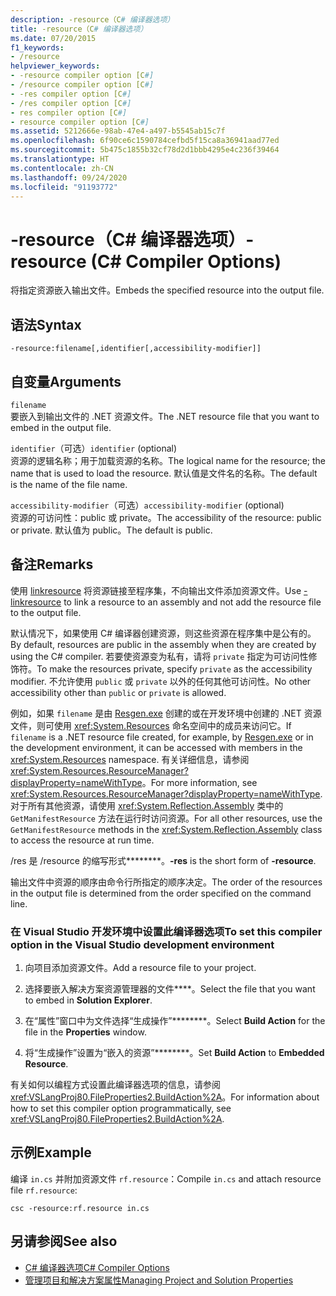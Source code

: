 ```yaml
---
description: -resource（C# 编译器选项）
title: -resource（C# 编译器选项）
ms.date: 07/20/2015
f1_keywords:
- /resource
helpviewer_keywords:
- -resource compiler option [C#]
- /resource compiler option [C#]
- -res compiler option [C#]
- /res compiler option [C#]
- res compiler option [C#]
- resource compiler option [C#]
ms.assetid: 5212666e-98ab-47e4-a497-b5545ab15c7f
ms.openlocfilehash: 6f90ce6c1590784cefbd5f15ca8a36941aad77ed
ms.sourcegitcommit: 5b475c1855b32cf78d2d1bbb4295e4c236f39464
ms.translationtype: HT
ms.contentlocale: zh-CN
ms.lasthandoff: 09/24/2020
ms.locfileid: "91193772"
---
```

# <a name="-resource-c-compiler-options"></a><span data-ttu-id="a05dc-103">-resource（C# 编译器选项）</span><span class="sxs-lookup"><span data-stu-id="a05dc-103">-resource (C# Compiler Options)</span></span>

<span data-ttu-id="a05dc-104">将指定资源嵌入输出文件。</span><span class="sxs-lookup"><span data-stu-id="a05dc-104">Embeds the specified resource into the output file.</span></span>  
  
## <a name="syntax"></a><span data-ttu-id="a05dc-105">语法</span><span class="sxs-lookup"><span data-stu-id="a05dc-105">Syntax</span></span>  
  
```console  
-resource:filename[,identifier[,accessibility-modifier]]  
```  
  
## <a name="arguments"></a><span data-ttu-id="a05dc-106">自变量</span><span class="sxs-lookup"><span data-stu-id="a05dc-106">Arguments</span></span>  

 `filename`  
 <span data-ttu-id="a05dc-107">要嵌入到输出文件的 .NET 资源文件。</span><span class="sxs-lookup"><span data-stu-id="a05dc-107">The .NET resource file that you want to embed in the output file.</span></span>  
  
 <span data-ttu-id="a05dc-108">`identifier`（可选）</span><span class="sxs-lookup"><span data-stu-id="a05dc-108">`identifier` (optional)</span></span>  
 <span data-ttu-id="a05dc-109">资源的逻辑名称；用于加载资源的名称。</span><span class="sxs-lookup"><span data-stu-id="a05dc-109">The logical name for the resource; the name that is used to load the resource.</span></span> <span data-ttu-id="a05dc-110">默认值是文件名的名称。</span><span class="sxs-lookup"><span data-stu-id="a05dc-110">The default is the name of the file name.</span></span>  
  
 <span data-ttu-id="a05dc-111">`accessibility-modifier`（可选）</span><span class="sxs-lookup"><span data-stu-id="a05dc-111">`accessibility-modifier` (optional)</span></span>  
 <span data-ttu-id="a05dc-112">资源的可访问性：public 或 private。</span><span class="sxs-lookup"><span data-stu-id="a05dc-112">The accessibility of the resource: public or private.</span></span> <span data-ttu-id="a05dc-113">默认值为 public。</span><span class="sxs-lookup"><span data-stu-id="a05dc-113">The default is public.</span></span>  
  
## <a name="remarks"></a><span data-ttu-id="a05dc-114">备注</span><span class="sxs-lookup"><span data-stu-id="a05dc-114">Remarks</span></span>  

 <span data-ttu-id="a05dc-115">使用 [linkresource](./linkresource-compiler-option.md) 将资源链接至程序集，不向输出文件添加资源文件。</span><span class="sxs-lookup"><span data-stu-id="a05dc-115">Use [-linkresource](./linkresource-compiler-option.md) to link a resource to an assembly and not add the resource file to the output file.</span></span>  
  
 <span data-ttu-id="a05dc-116">默认情况下，如果使用 C# 编译器创建资源，则这些资源在程序集中是公有的。</span><span class="sxs-lookup"><span data-stu-id="a05dc-116">By default, resources are public in the assembly when they are created by using the C# compiler.</span></span> <span data-ttu-id="a05dc-117">若要使资源变为私有，请将 `private` 指定为可访问性修饰符。</span><span class="sxs-lookup"><span data-stu-id="a05dc-117">To make the resources private, specify `private` as the accessibility modifier.</span></span> <span data-ttu-id="a05dc-118">不允许使用 `public` 或 `private` 以外的任何其他可访问性。</span><span class="sxs-lookup"><span data-stu-id="a05dc-118">No other accessibility other than `public` or `private` is allowed.</span></span>  
  
 <span data-ttu-id="a05dc-119">例如，如果 `filename` 是由 [Resgen.exe](../../../framework/tools/resgen-exe-resource-file-generator.md) 创建的或在开发环境中创建的 .NET 资源文件，则可使用 <xref:System.Resources> 命名空间中的成员来访问它。</span><span class="sxs-lookup"><span data-stu-id="a05dc-119">If `filename` is a .NET resource file created, for example, by [Resgen.exe](../../../framework/tools/resgen-exe-resource-file-generator.md) or in the development environment, it can be accessed with members in the <xref:System.Resources> namespace.</span></span> <span data-ttu-id="a05dc-120">有关详细信息，请参阅 <xref:System.Resources.ResourceManager?displayProperty=nameWithType>。</span><span class="sxs-lookup"><span data-stu-id="a05dc-120">For more information, see <xref:System.Resources.ResourceManager?displayProperty=nameWithType>.</span></span> <span data-ttu-id="a05dc-121">对于所有其他资源，请使用 <xref:System.Reflection.Assembly> 类中的 `GetManifestResource` 方法在运行时访问资源。</span><span class="sxs-lookup"><span data-stu-id="a05dc-121">For all other resources, use the `GetManifestResource` methods in the <xref:System.Reflection.Assembly> class to access the resource at run time.</span></span>  
  
 <span data-ttu-id="a05dc-122">/res 是 /resource 的缩写形式\*\*\*\*\*\*\*\*。</span><span class="sxs-lookup"><span data-stu-id="a05dc-122">**-res** is the short form of **-resource**.</span></span>  
  
 <span data-ttu-id="a05dc-123">输出文件中资源的顺序由命令行所指定的顺序决定。</span><span class="sxs-lookup"><span data-stu-id="a05dc-123">The order of the resources in the output file is determined from the order specified on the command line.</span></span>  
  
### <a name="to-set-this-compiler-option-in-the-visual-studio-development-environment"></a><span data-ttu-id="a05dc-124">在 Visual Studio 开发环境中设置此编译器选项</span><span class="sxs-lookup"><span data-stu-id="a05dc-124">To set this compiler option in the Visual Studio development environment</span></span>  
  
1. <span data-ttu-id="a05dc-125">向项目添加资源文件。</span><span class="sxs-lookup"><span data-stu-id="a05dc-125">Add a resource file to your project.</span></span>  
  
2. <span data-ttu-id="a05dc-126">选择要嵌入解决方案资源管理器的文件\*\*\*\*。</span><span class="sxs-lookup"><span data-stu-id="a05dc-126">Select the file that you want to embed in **Solution Explorer**.</span></span>  
  
3. <span data-ttu-id="a05dc-127">在“属性”窗口中为文件选择“生成操作”\*\*\*\*\*\*\*\*。</span><span class="sxs-lookup"><span data-stu-id="a05dc-127">Select **Build Action** for the file in the **Properties** window.</span></span>  
  
4. <span data-ttu-id="a05dc-128">将“生成操作”设置为“嵌入的资源”\*\*\*\*\*\*\*\*。</span><span class="sxs-lookup"><span data-stu-id="a05dc-128">Set **Build Action** to **Embedded Resource**.</span></span>  
  
 <span data-ttu-id="a05dc-129">有关如何以编程方式设置此编译器选项的信息，请参阅 <xref:VSLangProj80.FileProperties2.BuildAction%2A>。</span><span class="sxs-lookup"><span data-stu-id="a05dc-129">For information about how to set this compiler option programmatically, see <xref:VSLangProj80.FileProperties2.BuildAction%2A>.</span></span>  
  
## <a name="example"></a><span data-ttu-id="a05dc-130">示例</span><span class="sxs-lookup"><span data-stu-id="a05dc-130">Example</span></span>  

 <span data-ttu-id="a05dc-131">编译 `in.cs` 并附加资源文件 `rf.resource`：</span><span class="sxs-lookup"><span data-stu-id="a05dc-131">Compile `in.cs` and attach resource file `rf.resource`:</span></span>  
  
```console  
csc -resource:rf.resource in.cs  
```  
  
## <a name="see-also"></a><span data-ttu-id="a05dc-132">另请参阅</span><span class="sxs-lookup"><span data-stu-id="a05dc-132">See also</span></span>

- [<span data-ttu-id="a05dc-133">C# 编译器选项</span><span class="sxs-lookup"><span data-stu-id="a05dc-133">C# Compiler Options</span></span>](./index.md)
- [<span data-ttu-id="a05dc-134">管理项目和解决方案属性</span><span class="sxs-lookup"><span data-stu-id="a05dc-134">Managing Project and Solution Properties</span></span>](/visualstudio/ide/managing-project-and-solution-properties)
